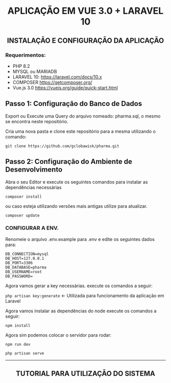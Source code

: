 <h1 align="center">APLICAÇÃO EM VUE 3.0 + LARAVEL 10 </h1>

<h2 align="center">INSTALAÇÃO E CONFIGURAÇÃO DA APLICAÇÃO </h2>

### Requerimentos:

* PHP 8.2
* MYSQL ou MARIADB
* LARAVEL 10: https://laravel.com/docs/10.x
* COMPOSER https://getcomposer.org/
* Vue.js 3.0 https://vuejs.org/guide/quick-start.html


## Passo 1: Configuração do Banco de Dados

Export ou Execute uma Query do arquivo nomeado: pharma.sql, o mesmo se encontra neste repositório.

Cria uma nova pasta e clone este repositório para a mesma utilizando o comando: 

``` git clone https://github.com/gclobawisk/pharma.git ```

## Passo 2: Configuração do Ambiente de Desenvolvimento

Abra o seu Editor e execute os seguintes comandos para instalar as dependências necessárias

``` composer install ```

ou  caso esteja utilizando versões mais antigas utilize para atualizar.

```composer update```

### CONFIGURAR A ENV.

Renomeie o arquivo .env.example para .env e edite os seguintes dados para:

```
DB_CONNECTION=mysql
DB_HOST=127.0.0.1
DB_PORT=3306
DB_DATABASE=pharma
DB_USERNAME=root
DB_PASSWORD=
```

Agora vamos gerar a key necessárias.
execute os comandos a seguir:

``` php artisan key:generate ``` <- Utilizada para funcionamento da aplicação em Laravel

Agora vamos instalar as dependências do node
execute os comandos a seguir:

``` npm install ```

Agora sim podemos colocar o servidor para rodar:

``` npm run dev ```

``` php artisan serve ```

<hr>
<h2 align="center">TUTORIAL PARA UTILIZAÇÃO DO SISTEMA</h2>

